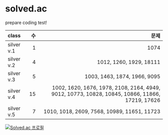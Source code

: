 # solved.ac
prepare coding test!


|class|수|문제|
|:-----|--:|----:|
|silver v.1|1|1074|
|silver v.2|4|1012, 1260, 1929, 18111|
|silver v.3|5|1003, 1463, 1874, 1966, 9095|
|silver v.4|15|1002, 1620, 1676, 1978, 2108, 2164, 4949, 9012, 10773, 10828, 10845, 10866, 11866, 17219, 17626|
|silver v.5|7|1010, 1018, 2609, 7568, 10989, 11651, 11723|

[![Solved.ac
프로필](http://mazassumnida.wtf/api/generate_badge?boj=hhzet11)](https://solved.ac/hhzet11)
